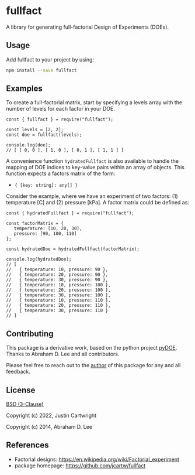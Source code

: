 # fullfact

A library for generating full-factorial Design of Experiments (DOEs).

## Usage

Add fullfact to your project by using:

```sh
npm install --save fullfact
```

## Examples

To create a full-factorial matrix, start by specifying a levels
array with the number of levels for each factor in your DOE.

```
const { fullfact } = require("fullfact");

const levels = [2, 2];
const doe = fullfact(levels);

console.log(doe);
// [ [ 0, 0 ], [ 1, 0 ], [ 0, 1 ], [ 1, 1 ] ]
```

A convenience function `hydratedFullfact` is also available
to handle the mapping of DOE indices to key-value pairs within
an array of objects. This function expects a factors matrix
of the form:

- `{ [key: string]: any[] }`

Consider the example, where we have an experiment of two factors: (1) temperature [C]
and (2) pressure [kPa]. A factor matrix could be defined as:

```
const { hydratedFullfact } = require("fullfact");

const factorMatrix = {
   temperature: [10, 20, 30],
   pressure: [90, 100, 110]
};

const hydratedDoe = hydratedFullfact(factorMatrix);

console.log(hydratedDoe);
// [
//   { temperature: 10, pressure: 90 },
//   { temperature: 20, pressure: 90 },
//   { temperature: 30, pressure: 90 },
//   { temperature: 10, pressure: 100 },
//   { temperature: 20, pressure: 100 },
//   { temperature: 30, pressure: 100 },
//   { temperature: 10, pressure: 110 },
//   { temperature: 20, pressure: 110 },
//   { temperature: 30, pressure: 110 }
// ]
```

## Contributing

This package is a derivative work, based on the python project [pyDOE](https://github.com/tisimst/pyDOE).
Thanks to Abraham D. Lee and all contributors.

Please feel free to reach out to the [author](mailto:cartwright.76@gmail.com) of this package
for any and all feedback.

## License

[BSD (3-Clause)](https://opensource.org/licenses/BSD-3-Clause)

Copyright (c) 2022, Justin Cartwright

Copyright (c) 2014, Abraham D. Lee

## References

- Factorial designs: https://en.wikipedia.org/wiki/Factorial_experiment
- package homepage: https://github.com/jcartw/fullfact
